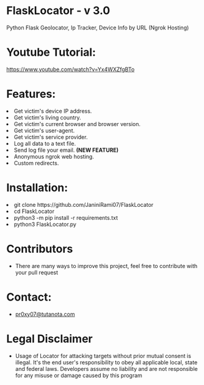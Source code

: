 # FlaskLocator - v 3.0
Python Flask Geolocator, Ip Tracker, Device Info by URL (Ngrok Hosting) 

# Youtube Tutorial:
https://www.youtube.com/watch?v=Yx4WXZfgBTo

# Features:
<li>Get victim's device IP address.</li>
<li>Get victim's living country.</li>
<li>Get victim's current browser and browser version.</li>
<li>Get victim's user-agent.</li>
<li>Get victim's service provider.</li>
<li>Log all data to a text file.</li>
<li>Send log file your email. <b>(NEW FEATURE)</b></li>
<li>Anonymous ngrok web hosting.</li>
<li>Custom redirects.  </li>


# Installation:
<li>git clone https://github.com/JaniniRami07/FlaskLocator</li>
<li>cd FlaskLocator</li>
<li>python3 -m pip install -r requirements.txt</li>
<li>python3 FlaskLocator.py</li>

# Contributors
- There are many ways to improve this project, feel free to contribute with your pull request

# Contact:
- pr0xy07@tutanota.com

# Legal Disclaimer
- Usage of Locator for attacking targets without prior mutual consent is illegal. It's the end user's responsibility to obey all applicable local, state and federal laws. Developers assume no liability and are not responsible for any misuse or damage caused by this program
